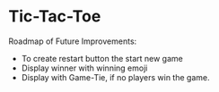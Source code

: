 # Tic-Tac-Toe

Roadmap of Future Improvements:
- To create restart button the start new game
- Display winner with winning emoji
- Display with Game-Tie, if no players win the game.
